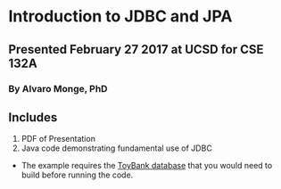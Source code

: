 # Introduction to JDBC and JPA
## Presented February 27 2017 at UCSD for CSE 132A
### By Alvaro Monge, PhD

## Includes
1. PDF of Presentation
2. Java code demonstrating fundamental use of JDBC
  + The example requires the [ToyBank database](http://web.csulb.edu/~amonge/classes/common/db/toybank-description.html) that you would need to build before running the code.
